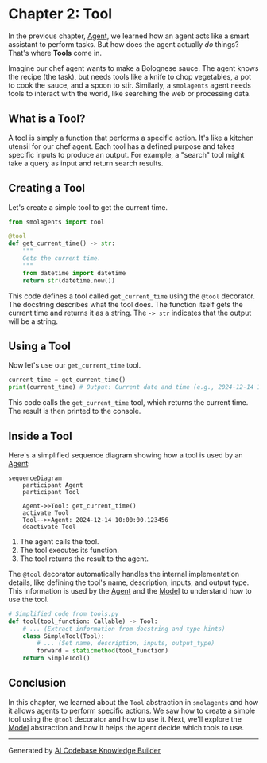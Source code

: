 # Chapter 2: Tool

In the previous chapter, [Agent](01_agent.md), we learned how an agent acts like a smart assistant to perform tasks. But how does the agent actually *do* things? That's where **Tools** come in.

Imagine our chef agent wants to make a Bolognese sauce.  The agent knows the recipe (the task), but needs tools like a knife to chop vegetables, a pot to cook the sauce, and a spoon to stir.  Similarly, a `smolagents` agent needs tools to interact with the world, like searching the web or processing data.

## What is a Tool?

A tool is simply a function that performs a specific action.  It's like a kitchen utensil for our chef agent. Each tool has a defined purpose and takes specific inputs to produce an output. For example, a "search" tool might take a query as input and return search results.

## Creating a Tool

Let's create a simple tool to get the current time.

```python
from smolagents import tool

@tool
def get_current_time() -> str:
    """
    Gets the current time.
    """
    from datetime import datetime
    return str(datetime.now())
```

This code defines a tool called `get_current_time` using the `@tool` decorator. The docstring describes what the tool does. The function itself gets the current time and returns it as a string.  The `-> str` indicates that the output will be a string.

## Using a Tool

Now let's use our `get_current_time` tool.

```python
current_time = get_current_time()
print(current_time) # Output: Current date and time (e.g., 2024-12-14 10:00:00.123456)
```

This code calls the `get_current_time` tool, which returns the current time.  The result is then printed to the console.

## Inside a Tool

Here's a simplified sequence diagram showing how a tool is used by an [Agent](01_agent.md):

```mermaid
sequenceDiagram
    participant Agent
    participant Tool

    Agent->>Tool: get_current_time()
    activate Tool
    Tool-->>Agent: 2024-12-14 10:00:00.123456
    deactivate Tool
```

1. The agent calls the tool.
2. The tool executes its function.
3. The tool returns the result to the agent.

The `@tool` decorator automatically handles the internal implementation details, like defining the tool's name, description, inputs, and output type.  This information is used by the [Agent](01_agent.md) and the [Model](03_model.md) to understand how to use the tool.

```python
# Simplified code from tools.py
def tool(tool_function: Callable) -> Tool:
    # ... (Extract information from docstring and type hints)
    class SimpleTool(Tool):
        # ... (Set name, description, inputs, output_type)
        forward = staticmethod(tool_function)
    return SimpleTool()
```

## Conclusion

In this chapter, we learned about the `Tool` abstraction in `smolagents` and how it allows agents to perform specific actions. We saw how to create a simple tool using the `@tool` decorator and how to use it.  Next, we'll explore the [Model](03_model.md) abstraction and how it helps the agent decide which tools to use.


---

Generated by [AI Codebase Knowledge Builder](https://github.com/The-Pocket/Tutorial-Codebase-Knowledge)